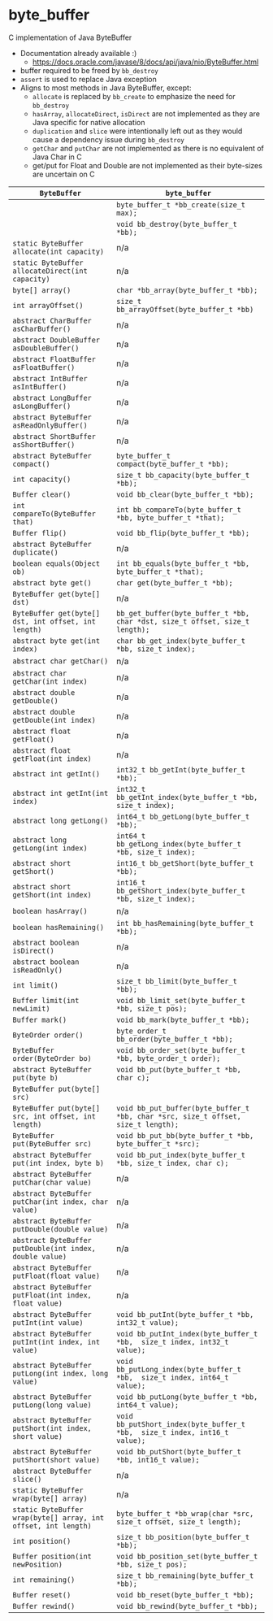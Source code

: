 # byte_buffer

C implementation of Java ByteBuffer
- Documentation already available :)
  - https://docs.oracle.com/javase/8/docs/api/java/nio/ByteBuffer.html
- buffer required to be freed by `bb_destroy`
- `assert` is used to replace Java exception
- Aligns to most methods in Java ByteBuffer, except:
  - `allocate` is replaced by `bb_create` to emphasize the need for `bb_destroy`
  - `hasArray`, `allocateDirect`, `isDirect` are not implemented as they are Java specific for native allocation
  - `duplication` and `slice` were intentionally left out as they would cause a dependency issue during `bb_destroy`
  - `getChar` and `putChar` are not implemented as there is no equivalent of Java Char in C
  - get/put for Float and Double are not implemented as their byte-sizes are uncertain on C


| `ByteBuffer` | `byte_buffer` |
|---|---|
|  | `byte_buffer_t *bb_create(size_t max);` |
|  | `void bb_destroy(byte_buffer_t *bb);` |
| `static ByteBuffer allocate(int capacity)` | n/a |
| `static ByteBuffer allocateDirect(int capacity)` | n/a |
| `byte[] array()` | `char *bb_array(byte_buffer_t *bb);` |
| `int arrayOffset()` | `size_t bb_arrayOffset(byte_buffer_t *bb)` |
| `abstract CharBuffer asCharBuffer()` | n/a |
| `abstract DoubleBuffer asDoubleBuffer()` | n/a |
| `abstract FloatBuffer asFloatBuffer()` | n/a |
| `abstract IntBuffer asIntBuffer()` | n/a |
| `abstract LongBuffer asLongBuffer()` | n/a |
| `abstract ByteBuffer asReadOnlyBuffer()` | n/a |
| `abstract ShortBuffer asShortBuffer()` | n/a |
| `abstract ByteBuffer compact()` | `byte_buffer_t compact(byte_buffer_t *bb);` |
| `int capacity()` | `size_t bb_capacity(byte_buffer_t *bb);` |
| `Buffer clear()` | `void bb_clear(byte_buffer_t *bb);` |
| `int compareTo(ByteBuffer that)` | `int bb_compareTo(byte_buffer_t *bb, byte_buffer_t *that);` |
| `Buffer flip()` | `void bb_flip(byte_buffer_t *bb);` |
| `abstract ByteBuffer duplicate()` | n/a |
| `boolean equals(Object ob)` | `int bb_equals(byte_buffer_t *bb, byte_buffer_t *that);` |
| `abstract byte get()` | `char get(byte_buffer_t *bb);` |
| `ByteBuffer get(byte[] dst)` | n/a |
| `ByteBuffer get(byte[] dst, int offset, int length)` | `bb_get_buffer(byte_buffer_t *bb, char *dst, size_t offset, size_t length);` |
| `abstract byte get(int index)` | `char bb_get_index(byte_buffer_t *bb, size_t index);` |
| `abstract char getChar()` | n/a |
| `abstract char getChar(int index)` | n/a |
| `abstract double getDouble()` | n/a |
| `abstract double getDouble(int index)` | n/a |
| `abstract float getFloat()` | n/a |
| `abstract float getFloat(int index)` | n/a |
| `abstract int getInt()` | `int32_t bb_getInt(byte_buffer_t *bb);` |
| `abstract int getInt(int index)` | `int32_t bb_getInt_index(byte_buffer_t *bb, size_t index);` |
| `abstract long getLong()` | `int64_t bb_getLong(byte_buffer_t *bb);` |
| `abstract long getLong(int index)` | `int64_t bb_getLong_index(byte_buffer_t *bb, size_t index);` |
| `abstract short getShort()` | `int16_t bb_getShort(byte_buffer_t *bb);` |
| `abstract short getShort(int index)` | `int16_t bb_getShort_index(byte_buffer_t *bb, size_t index);` |
| `boolean hasArray()` | n/a |
| `boolean hasRemaining()` | `int bb_hasRemaining(byte_buffer_t *bb);` |
| `abstract boolean isDirect()` | n/a |
| `abstract boolean isReadOnly()` | n/a |
| `int limit()` | `size_t bb_limit(byte_buffer_t *bb);` |
| `Buffer limit(int newLimit)` | `void bb_limit_set(byte_buffer_t *bb, size_t pos);` |
| `Buffer mark()` | `void bb_mark(byte_buffer_t *bb);` |
| `ByteOrder order()` | `byte_order_t bb_order(byte_buffer_t *bb);` |
| `ByteBuffer order(ByteOrder bo)` | `void bb_order_set(byte_buffer_t *bb, byte_order_t order);` |
| `abstract ByteBuffer put(byte b)` | `void bb_put(byte_buffer_t *bb, char c);` |
| `ByteBuffer put(byte[] src)` | |
| `ByteBuffer put(byte[] src, int offset, int length)` | `void bb_put_buffer(byte_buffer_t *bb, char *src, size_t offset, size_t length);` |
| `ByteBuffer put(ByteBuffer src)` | `void bb_put_bb(byte_buffer_t *bb, byte_buffer_t *src);` |
| `abstract ByteBuffer put(int index, byte b)` | `void bb_put_index(byte_buffer_t *bb, size_t index, char c);` |
| `abstract ByteBuffer putChar(char value)` | n/a |
| `abstract ByteBuffer putChar(int index, char value)` | n/a |
| `abstract ByteBuffer putDouble(double value)` | n/a |
| `abstract ByteBuffer putDouble(int index, double value)` | n/a |
| `abstract ByteBuffer putFloat(float value)` | n/a |
| `abstract ByteBuffer putFloat(int index, float value)` | n/a |
| `abstract ByteBuffer putInt(int value)` | `void bb_putInt(byte_buffer_t *bb, int32_t value);` |
| `abstract ByteBuffer putInt(int index, int value)` | `void bb_putInt_index(byte_buffer_t *bb,  size_t index, int32_t value);` |
| `abstract ByteBuffer putLong(int index, long value)` | `void bb_putLong_index(byte_buffer_t *bb,  size_t index, int64_t value);` |
| `abstract ByteBuffer putLong(long value)` | `void bb_putLong(byte_buffer_t *bb, int64_t value);` |
| `abstract ByteBuffer putShort(int index, short value)` | `void bb_putShort_index(byte_buffer_t *bb,  size_t index, int16_t value);` |
| `abstract ByteBuffer putShort(short value)` | `void bb_putShort(byte_buffer_t *bb, int16_t value);` |
| `abstract ByteBuffer slice()` | n/a |
| `static ByteBuffer wrap(byte[] array)` | n/a |
| `static ByteBuffer wrap(byte[] array, int offset, int length)` | `byte_buffer_t *bb_wrap(char *src, size_t offset, size_t length);` |
| `int position()` | `size_t bb_position(byte_buffer_t *bb);` |
| `Buffer position(int newPosition)` | `void bb_position_set(byte_buffer_t *bb, size_t pos);` |
| `int remaining()` | `size_t bb_remaining(byte_buffer_t *bb);` |
| `Buffer reset()` | `void bb_reset(byte_buffer_t *bb);` |
| `Buffer rewind()` | `void bb_rewind(byte_buffer_t *bb);` |
